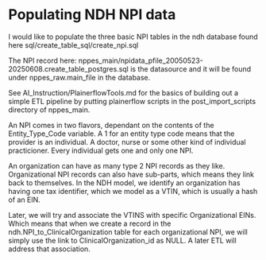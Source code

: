 Populating NDH NPI data
=========================

I would like to populate the three basic NPI tables in the ndh database found here sql/create_table_sql/create_npi.sql

The NPI record here: nppes_main/npidata_pfile_20050523-20250608.create_table_postgres.sql
is the datasource and it will be found under nppes_raw.main_file in the database. 

See AI_Instruction/PlainerflowTools.md for the basics of building out a simple ETL pipeline by putting plainerflow scripts in the post_import_scripts directory of nppes_main.


An NPI comes in two flavors, dependant on the contents of the Entity_Type_Code variable. A 1 for an entity type code means that the provider is an individual. A doctor, nurse or some other kind of individual practicioner. 
Every individual gets one and only one NPI. 

An organization can have as many type 2 NPI records as they like. Organizational NPI records can also have sub-parts, which means they link back to themselves. 
In the NDH model, we identify an organization has having one tax identifier, which we model as a VTIN, which is usually a hash of an EIN. 

Later, we will try and associate the VTINS with specific Organizational EINs. Which means that when we create a record in the ndh.NPI_to_ClinicalOrganization table for each organizational NPI, we will simply use the link to ClinicalOrganization_id as NULL.
A later ETL will address that association. 

